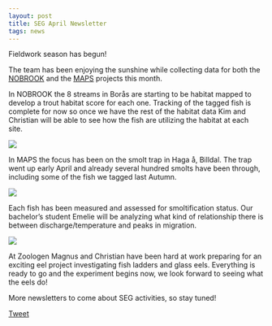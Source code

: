 ```yaml
---
layout: post
title: SEG April Newsletter
tags: news
---
```


Fieldwork season has begun!
<!--more-->

The team has been enjoying the sunshine while collecting data for both the [NOBROOK](https://seggothenburg.com/about/nobrook/) and the [MAPS](https://seggothenburg.com/about/maps/) projects this month.

In NOBROOK the 8 streams in Borås are starting to be habitat mapped to develop a trout habitat score for each one. Tracking of the tagged fish is complete for now so once we have the rest of the habitat data Kim and Christian will be able to see how the fish are utilizing the habitat at each site.

<div class="row">
  <div class="column">
    <img src="https://user-images.githubusercontent.com/96004332/166258872-d8fb2167-aceb-474c-8c35-377bd092e5f4.jpg" />
  </div>
</div>

In MAPS the focus has been on the smolt trap in Haga å, Billdal. The trap went up early April and already several hundred smolts have been through, including some of the fish we tagged last Autumn.

<div class="row">
  <div class="column">
    <img src="https://user-images.githubusercontent.com/96004332/166257535-6d91cb47-c6f5-4214-a98a-2eef6fa9a3db.jpg" />
  </div>
</div>

Each fish has been measured and assessed for smoltification status. Our bachelor’s student Emelie will be analyzing what kind of relationship there is between discharge/temperature and peaks in migration.

<div class="row">
  <div class="column">
    <img src="https://user-images.githubusercontent.com/96004332/166257717-2728508f-86a0-415e-8f26-eb75c636d112.jpeg" />
  </div>
</div>

At Zoologen Magnus and Christian have been hard at work preparing for an exciting eel project investigating fish ladders and glass eels. Everything is ready to go and the experiment begins now, we look forward to seeing what the eels do! 

More newsletters to come about SEG activities, so stay tuned!

<a href="https://twitter.com/share?ref_src=twsrc%5Etfw" class="twitter-share-button" data-show-count="false">Tweet</a><script async src="https://platform.twitter.com/widgets.js" charset="utf-8"></script>

